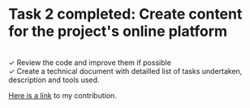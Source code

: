 # Task 2 completed: Create content for the project's online platform
<br/> &check; Review the code and improve them if possible 
<br/> &check; Create a technical document with detailled list of tasks undertaken, description and tools used.


[Here is a link](https://github.com/ps-19/Typhoid-screener-App/pull/15) to my contribution.